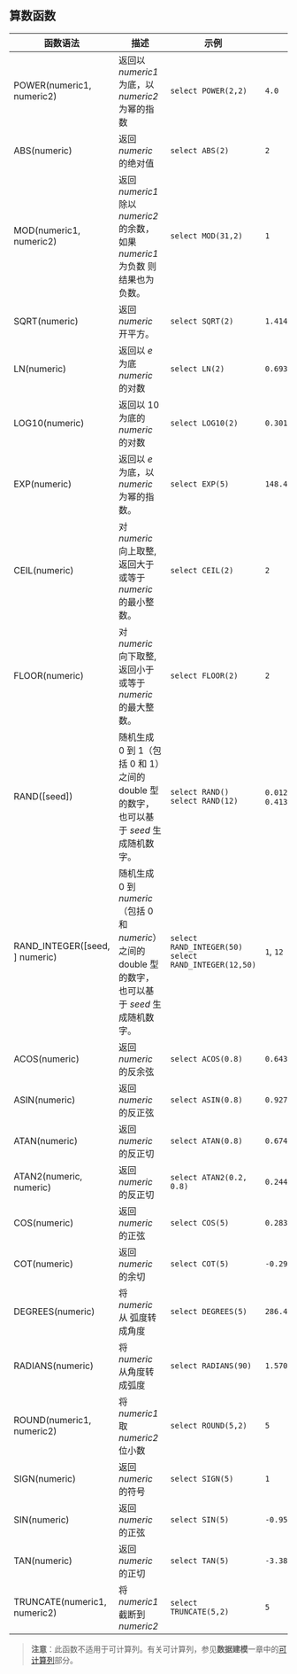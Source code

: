## 算数函数

| 函数语法                       | 描述                                                         | 示例                                                         | 返回值                                                |
| ------------------------------ | ------------------------------------------------------------ | ------------------------------------------------------------ | ----------------------------------------------------- |
| POWER(numeric1, numeric2)      | 返回以 *numeric1* 为底，以 *numeric2* 为幂的指数             | ```select POWER(2,2)```                                      | ```4.0```                                             |
| ABS(numeric)                   | 返回 *numeric* 的绝对值                                      | ```select ABS(2)```                                          | ```2```                                               |
| MOD(numeric1, numeric2)        | 返回 *numeric1* 除以 *numeric2* 的余数，如果 *numeric1*  为负数 则结果也为负数。 | ```select MOD(31,2)```                                       | ```1```                                               |
| SQRT(numeric)                  | 返回 *numeric* 开平方。                                      | ```select SQRT(2)```                                         | ```1.4142135623730951```                              |
| LN(numeric)                    | 返回以 *e* 为底 *numeric* 的对数                             | ```select LN(2)```                                           | ```0.6931471805599453```                              |
| LOG10(numeric)                 | 返回以 10 为底的 *numeric* 的对数                            | ```select LOG10(2)```                                        | ```0.3010299956639812```                              |
| EXP(numeric)                   | 返回以 *e* 为底，以 *numeric* 为幂的指数。                   | ```select EXP(5)```                                          | ```148.4131591025766```                               |
| CEIL(numeric)                  | 对 *numeric* 向上取整,返回大于或等于 *numeric* 的最小整数。  | ``select CEIL(2)``                                           | ```2```                                               |
| FLOOR(numeric)                 | 对 *numeric* 向下取整, 返回小于或等于 *numeric* 的最大整数。 | ```select FLOOR(2)```                                        | ```2```                                               |
| RAND([seed])                   | 随机生成 0 到 1（包括 0 和 1）之间的 double 型的数字，也可以基于 *seed* 生成随机数字。 | ```select RAND()```  ```select RAND(12)```                   | ```0.012645349183058374```, ```0.41372242023394334``` |
| RAND_INTEGER([seed, ] numeric) | 随机生成 0 到 *numeric*（包括 0 和 *numeric*）之间的 double 型的数字，也可以基于 *seed* 生成随机数字。 | ```select RAND_INTEGER(50)``` ```select RAND_INTEGER(12,50)``` | ```1```, ```12```                                     |
| ACOS(numeric)                  | 返回 *numeric* 的反余弦                                      | ```select ACOS(0.8)```                                       | ```0.6435011087932843```                              |
| ASIN(numeric)                  | 返回 *numeric* 的反正弦                                      | ```select ASIN(0.8)```                                       | ```0.9272952180016123```                              |
| ATAN(numeric)                  | 返回 *numeric* 的反正切                                      | ```select ATAN(0.8)```                                       | ```0.6747409422235527```                              |
| ATAN2(numeric, numeric)        | 返回 *numeric* 的反正切                                      | ```select ATAN2(0.2, 0.8)```                                 | ```0.24497866312686414```                             |
| COS(numeric)                   | 返回 *numeric* 的正弦                                        | ```select COS(5)```                                          | ```0.28366218546322625```                             |
| COT(numeric)                   | 返回 *numeric* 的余切                                        | ```select COT(5)```                                          | ```-0.2958129155327455```                             |
| DEGREES(numeric)               | 将 *numeric* 从 弧度转成角度                                 | ```select DEGREES(5)```                                      | ```286.4788975654116```                               |
| RADIANS(numeric)               | 将 *numeric* 从角度转成弧度                                  | ```select RADIANS(90)```                                     | ```1.5707963267948966```                              |
| ROUND(numeric1, numeric2)      | 将 *numeric1* 取 *numeric2* 位小数                           | ```select ROUND(5,2)```                                      | ```5```                                               |
| SIGN(numeric)                  | 返回 *numeric* 的符号                                        | ```select SIGN(5)```                                         | ```1```                                               |
| SIN(numeric)                   | 返回 *numeric* 的正弦                                        | ```select SIN(5)```                                          | ```-0.9589242746631385```                             |
| TAN(numeric)                   | 返回 *numeric* 的正切                                        | ```select TAN(5)```                                          | ```-3.380515006246586```                              |
| TRUNCATE(numeric1, numeric2)   | 将 *numeric1* 截断到 *numeric2*                              | ```select TRUNCATE(5,2)```                                   | ```5```                                               |

> **注意**：此函数不适用于可计算列。有关可计算列，参见**数据建模**一章中的[可计算列](../../model/computed_column/README.cn.md)部分。
